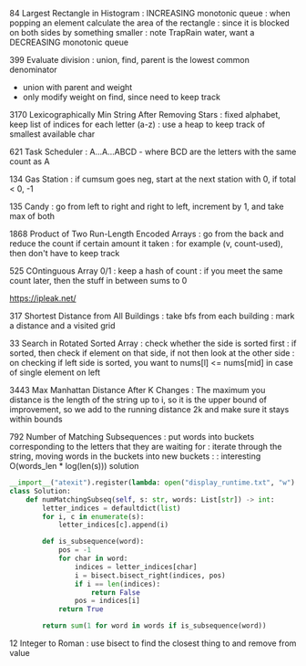 84 Largest Rectangle in Histogram
: INCREASING monotonic queue
: when popping an element calculate the area of the rectangle
: since it is blocked on both sides by something smaller
: note TrapRain water, want a DECREASING monotonic queue

399 Evaluate division
: union, find, parent is the lowest common denominator
  - union with parent and weight
  - only modify weight on find, since need to keep track

3170 Lexicographically Min String After Removing Stars
: fixed alphabet, keep list of indices for each letter (a-z)
: use a heap to keep track of smallest available char

621 Task Scheduler
: A...A...ABCD  - where BCD are the letters with the same count as A

134 Gas Station
: if cumsum goes neg, start at the next station with 0, if total < 0, -1

135 Candy
: go from left to right and right to left, increment by 1, and take max of both

1868 Product of Two Run-Length Encoded Arrays
: go from the back and reduce the count if certain amount it taken
: for example (v, count-used), then don't have to keep track

525 COntinguous Array 0/1
: keep a hash of count
: if you meet the same count later, then the stuff in between sums to 0

https://ipleak.net/

317 Shortest Distance from All Buildings
: take bfs from each building
: mark a distance and a visited grid

33 Search in Rotated Sorted Array
: check whether the side is sorted first
: if sorted, then check if element on that side, if not then look at the other side
: on checking if left side is sorted, you want to nums[l] <= nums[mid] in case of single element on left

3443 Max Manhattan Distance After K Changes
: The maximum you distance is the length of the string up to i, so it is the upper bound of improvement,
  so we add to the running distance 2k and make sure it stays within bounds

792 Number of Matching Subsequences
: put words into buckets corresponding to the letters that they are waiting for
: iterate through the string, moving words in the buckets into new buckets
:
: interesting  O(words_len * log(len(s))) solution
```python
__import__("atexit").register(lambda: open("display_runtime.txt", "w").write("0"))
class Solution:
    def numMatchingSubseq(self, s: str, words: List[str]) -> int:
        letter_indices = defaultdict(list)
        for i, c in enumerate(s):
            letter_indices[c].append(i)

        def is_subsequence(word):
            pos = -1
            for char in word:
                indices = letter_indices[char]
                i = bisect.bisect_right(indices, pos)
                if i == len(indices):
                    return False
                pos = indices[i]
            return True

        return sum(1 for word in words if is_subsequence(word))
```

12 Integer to Roman
: use bisect to find the closest thing to and remove from value
